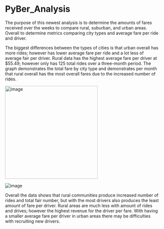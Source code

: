 # PyBer_Analysis

The purpose of this newest analysis is to determine the amounts of fares received over the weeks to compare rural, suburban, and urban areas.  Overall to determine metrics comparing city types and average fare per ride and driver.  

The biggest differences between the types of cities is that urban overall has more rides; however has lower average fare per ride and a lot less of average fair per driver.  Rural data has the highest average fare per driver at $55.49; however only has 125 total rides over a three-month period.  The graph demonstrates the total fare by city type and demonstrates per month that rural overall has the most overall fares due to the increased number of rides. 

<img width="303" alt="image" src="https://user-images.githubusercontent.com/103297084/181365405-b96e007b-21aa-4c8b-8a70-042e987d5bfb.png">


![image](https://user-images.githubusercontent.com/103297084/181365023-8341faf9-d030-4b29-bdad-ad59592e41b6.png)


Overall the data shows that rural communities produce increased number of rides and total fair number, but with the most drivers also produces the least amount of fare per driver.  Rural areas are much less with amount of rides and drives; however the highest revenue for the driver per fare.  With having a smaller average fare per driver in urban areas there may be difficulties with recruiting new drivers.  
